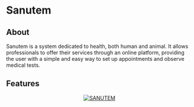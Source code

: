 # Sanutem

## About
Sanutem is a system dedicated to health, both human and animal. It allows professionals to offer their services through an online platform, providing the user with a simple and easy way to set up appointments and observe medical tests.

## Features
<div align="center">
  <a href="https://www.youtube.com/watch?v=QLAQLg3OiNw"><img src="https://img.youtube.com/vi/QLAQLg3OiNw/0.jpg" alt="SANUTEM"></a>
</div>
